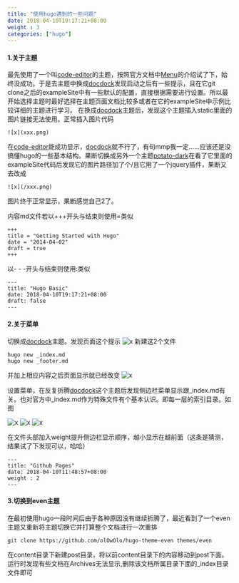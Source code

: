 ```yaml
---
title: "使用hugo遇到的一些问题"
date: 2018-04-10T19:17:21+08:00
weight : 3
categories: ["hugo"]
---
```


#### 1.关于主题
最先使用了一个叫[code-editor](https://themes.gohugo.io/hugo-code-editor-theme/)的主题，按照官方文档中[Menu](https://gohugo.io/content-management/menus/)的介绍试了下，始终没成功。于是去主题中换成[docdock](https://themes.gohugo.io/docdock/)发现启动之后有一些提示，且在它git clone之后的exampleSite中有一些默认的配置，直接根据需要进行设置。所以最开始选择主题时最好选择在主题页面文档比较多或者在它的exampleSite中示例比较详细的主题进行学习。
在换成[docdock](https://themes.gohugo.io/docdock/)主题后，发现这个主题插入static里面的图片链接无法使用。正常插入图片代码

    ![x](xxx.png)

在[code-editor](https://themes.gohugo.io/hugo-code-editor-theme/)能成功显示，[docdock](https://themes.gohugo.io/docdock/)就不行了，有句mmp我一定......应该还是没搞懂hugo的一些基本结构。果断切换成另外一个主题[potato-dark](https://themes.gohugo.io/potato-dark/)在看了它里面的exampleSite代码后发现它的图片路径加了个/且它用了一个jquery插件，果断又去改成

    ![x](/xxx.png)

图片终于正常显示，果断感觉自己2了。

内容md文件若以+++开头与结束则使用=类似

    +++
    title = "Getting Started with Hugo"
    date = "2014-04-02"
    draft = true
    +++

以- - -开头与结束则使用:类似

    ---
    title: "Hugo Basic"
    date: 2018-04-10T19:17:21+08:00
    draft: false
    ---

#### 2.关于菜单
切换成[docdock](https://themes.gohugo.io/docdock/)主题。发现页面这个提示
![x](/images/home.png)
新建这2个文件

    hugo new _index.md
    hugo new _footer.md

并加上相应内容之后页面显示就已经改变
![x](/images/index.png)

设置菜单，在反复折腾[docdock](https://themes.gohugo.io/docdock/)这个主题后发现侧边栏菜单显示跟_index.md有关。也对官方中_index.md作为特殊文件有个基本认识。即每一层的索引目录。如图

![x](/images/folder.png)
![x](/images/hugoIndex.png)
![x](/images/hugoIndexResult.png)

在文件头部加入weight提升侧边栏显示顺序，越小显示在越前面（这条是猜测，结果试了下发现可以，哈哈）

    ---
    title: "Github Pages"
    date: 2018-04-10T11:48:57+08:00
    weight : 2
    ---
#### 3.切换到even主题
在最初使用hugo一段时间后由于各种原因没有继续折腾了，最近看到了一个even主题又重新将主题切换它并打算整个文档进行一次重排

    git clone https://github.com/olOwOlo/hugo-theme-even themes/even

在content目录下新建post目录，将以前content目录下的内容移动到post下面。运行时发现有些文档在Archives无法显示,删除该文档所属目录下面的_index目录文件即可
